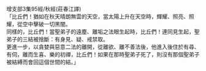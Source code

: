 增支部3集95經/秋經(莊春江譯)  
「比丘們！猶如在秋天晴朗無雲的天空，當太陽上升在天空時，輝耀、照亮、照耀，從空中擊破一切黑闇。  
同樣的，比丘們！當聖弟子的遠塵、離垢之法眼生起時，比丘們！連同見生起，聖弟子的三結被捨斷：有身見、疑、戒禁取。  
更進一步，以貪婪與惡意二法的離開，從離欲、離不善法後，他進入後住於有尋、有伺，離而生喜、樂的初禪，比丘們！如果在那時聖弟子死了，則沒有那個聖弟子被結縛而會回這個世間的結。」  
  
  
